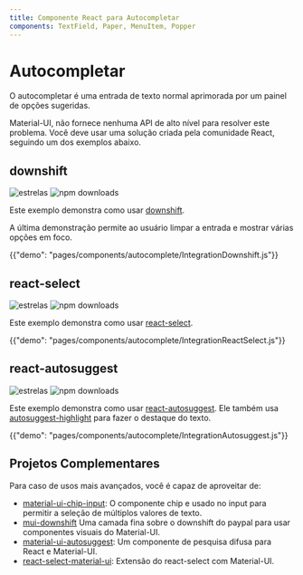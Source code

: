 ```yaml
---
title: Componente React para Autocompletar
components: TextField, Paper, MenuItem, Popper
---
```


# Autocompletar

<p class="description">O autocompletar é uma entrada de texto normal aprimorada por um painel de opções sugeridas.</p>

Material-UI, não fornece nenhuma API de alto nível para resolver este problema. Você deve usar uma solução criada pela comunidade React, seguindo um dos exemplos abaixo.

## downshift

![estrelas](https://img.shields.io/github/stars/paypal/downshift.svg?style=social&label=Stars) ![npm downloads](https://img.shields.io/npm/dm/downshift.svg)

Este exemplo demonstra como usar [downshift](https://github.com/downshift-js/downshift).

A última demonstração permite ao usuário limpar a entrada e mostrar várias opções em foco.

{{"demo": "pages/components/autocomplete/IntegrationDownshift.js"}}

## react-select

![estrelas](https://img.shields.io/github/stars/JedWatson/react-select.svg?style=social&label=Stars) ![npm downloads](https://img.shields.io/npm/dm/react-select.svg)

Este exemplo demonstra como usar [react-select](https://github.com/JedWatson/react-select).

{{"demo": "pages/components/autocomplete/IntegrationReactSelect.js"}}

## react-autosuggest

![estrelas](https://img.shields.io/github/stars/moroshko/react-autosuggest.svg?style=social&label=Stars) ![npm downloads](https://img.shields.io/npm/dm/react-autosuggest.svg)

Este exemplo demonstra como usar [react-autosuggest](https://github.com/moroshko/react-autosuggest). Ele também usa [autosuggest-highlight](https://www.npmjs.com/package/autosuggest-highlight) para fazer o destaque do texto.

{{"demo": "pages/components/autocomplete/IntegrationAutosuggest.js"}}

## Projetos Complementares

Para caso de usos mais avançados, você é capaz de aproveitar de:

- [material-ui-chip-input](https://mui.wertarbyte.com/#material-ui-chip-input): O componente chip e usado no input para permitir a seleção de múltiplos valores de texto.
- [mui-downshift](https://github.com/techniq/mui-downshift) Uma camada fina sobre o downshift do paypal para usar componentes visuais do Material-UI.
- [material-ui-autosuggest](https://github.com/plan-three/material-ui-autosuggest): Um componente de pesquisa difusa para React e Material-UI.
- [react-select-material-ui](https://github.com/iulian-radu-at/react-select-material-ui): Extensão do react-select com Material-UI.